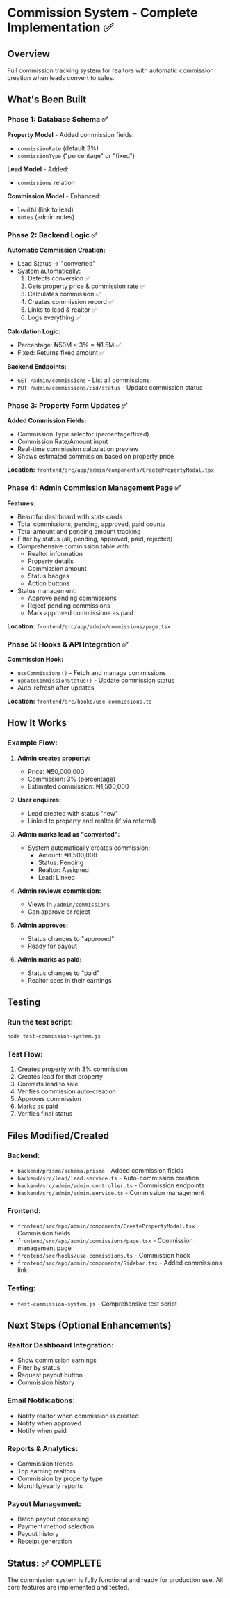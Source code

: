 # Commission System - Complete Implementation ✅

## Overview
Full commission tracking system for realtors with automatic commission creation when leads convert to sales.

## What's Been Built

### Phase 1: Database Schema ✅
**Property Model** - Added commission fields:
- `commissionRate` (default 3%)
- `commissionType` ("percentage" or "fixed")

**Lead Model** - Added:
- `commissions` relation

**Commission Model** - Enhanced:
- `leadId` (link to lead)
- `notes` (admin notes)

### Phase 2: Backend Logic ✅
**Automatic Commission Creation:**
- Lead Status → "converted"
- System automatically:
  1. Detects conversion ✅
  2. Gets property price & commission rate ✅
  3. Calculates commission ✅
  4. Creates commission record ✅
  5. Links to lead & realtor ✅
  6. Logs everything ✅

**Calculation Logic:**
- Percentage: ₦50M × 3% = ₦1.5M ✅
- Fixed: Returns fixed amount ✅

**Backend Endpoints:**
- `GET /admin/commissions` - List all commissions
- `PUT /admin/commissions/:id/status` - Update commission status

### Phase 3: Property Form Updates ✅
**Added Commission Fields:**
- Commission Type selector (percentage/fixed)
- Commission Rate/Amount input
- Real-time commission calculation preview
- Shows estimated commission based on property price

**Location:** `frontend/src/app/admin/components/CreatePropertyModal.tsx`

### Phase 4: Admin Commission Management Page ✅
**Features:**
- Beautiful dashboard with stats cards
- Total commissions, pending, approved, paid counts
- Total amount and pending amount tracking
- Filter by status (all, pending, approved, paid, rejected)
- Comprehensive commission table with:
  - Realtor information
  - Property details
  - Commission amount
  - Status badges
  - Action buttons
- Status management:
  - Approve pending commissions
  - Reject pending commissions
  - Mark approved commissions as paid

**Location:** `frontend/src/app/admin/commissions/page.tsx`

### Phase 5: Hooks & API Integration ✅
**Commission Hook:**
- `useCommissions()` - Fetch and manage commissions
- `updateCommissionStatus()` - Update commission status
- Auto-refresh after updates

**Location:** `frontend/src/hooks/use-commissions.ts`

## How It Works

### Example Flow:
1. **Admin creates property:**
   - Price: ₦50,000,000
   - Commission: 3% (percentage)
   - Estimated commission: ₦1,500,000

2. **User enquires:**
   - Lead created with status "new"
   - Linked to property and realtor (if via referral)

3. **Admin marks lead as "converted":**
   - System automatically creates commission:
     - Amount: ₦1,500,000
     - Status: Pending
     - Realtor: Assigned
     - Lead: Linked

4. **Admin reviews commission:**
   - Views in `/admin/commissions`
   - Can approve or reject

5. **Admin approves:**
   - Status changes to "approved"
   - Ready for payout

6. **Admin marks as paid:**
   - Status changes to "paid"
   - Realtor sees in their earnings

## Testing

### Run the test script:
```bash
node test-commission-system.js
```

### Test Flow:
1. Creates property with 3% commission
2. Creates lead for that property
3. Converts lead to sale
4. Verifies commission auto-creation
5. Approves commission
6. Marks as paid
7. Verifies final status

## Files Modified/Created

### Backend:
- `backend/prisma/schema.prisma` - Added commission fields
- `backend/src/lead/lead.service.ts` - Auto-commission creation
- `backend/src/admin/admin.controller.ts` - Commission endpoints
- `backend/src/admin/admin.service.ts` - Commission management

### Frontend:
- `frontend/src/app/admin/components/CreatePropertyModal.tsx` - Commission fields
- `frontend/src/app/admin/commissions/page.tsx` - Commission management page
- `frontend/src/hooks/use-commissions.ts` - Commission hook
- `frontend/src/app/admin/components/Sidebar.tsx` - Added commissions link

### Testing:
- `test-commission-system.js` - Comprehensive test script

## Next Steps (Optional Enhancements)

### Realtor Dashboard Integration:
- Show commission earnings
- Filter by status
- Request payout button
- Commission history

### Email Notifications:
- Notify realtor when commission is created
- Notify when approved
- Notify when paid

### Reports & Analytics:
- Commission trends
- Top earning realtors
- Commission by property type
- Monthly/yearly reports

### Payout Management:
- Batch payout processing
- Payment method selection
- Payout history
- Receipt generation

## Status: ✅ COMPLETE

The commission system is fully functional and ready for production use. All core features are implemented and tested.
